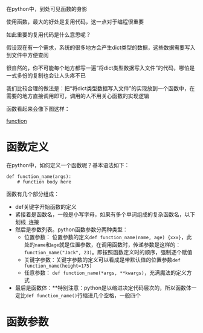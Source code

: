 在python中，到处可见函数的身影

使用函数，最大的好处是复用代码，这一点对于编程很重要

如此重要的复用代码是什么意思呢？

假设现在有一个需求，系统的很多地方会产生dict类型的数据，这些数据需要写入到文件中方便查阅

很自然的，你不可能每个地方都写一遍“将dict类型数据写入文件”的代码，哪怕是一式多份的复制也会让人头疼不已

我们比较合理的做法是：把“将dict类型数据写入文件”的实现放到一个函数中，在需要的地方直接调用即可，调用的人不用关心函数的实现逻辑

函数看起来会像下图这样：

[function](!pics/function.jpeg)

# 函数定义

在python中，如何定义一个函数呢？基本语法如下：

```
def function_name(args):
    # function body here

```

函数有几个部分组成：
* def关键字开始函数的定义
* 紧接着是函数名，一般是小写字母，如果有多个单词组成的复杂函数名，以下划线```_```连接
* 然后是参数列表。python函数参数分两种类型：
    * 位置参数： 位置参数的定义```def function_name(name, age) {xxx}```，此处的```name```和```age```就是位置参数，在调用函数时，传递参数是这样的：```function_name("Jack", 23)```。即按照函数定义时的顺序，强制逐个赋值
    * 关键字参数：关键字参数的定义可以看成是带默认值的位置参数```def function_name(height=175)```
    * 任意参数： ```def function_name(*args, **kwargs)```，充满魔法的定义方式
* 最后是函数体：**特别注意：python是以缩进决定代码层次的，所以函数体一定比```def function_name()```行缩进几个空格，一般四个

# 函数参数
